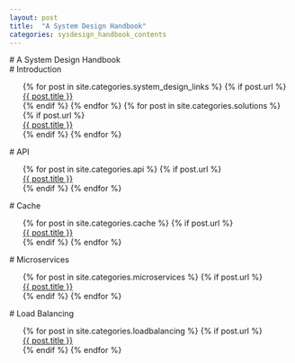 ```yaml
---
layout: post
title:  "A System Design Handbook"
categories: sysdesign_handbook_contents
---
```


<div markdown="1"># A System Design Handbook

<div markdown="1"># Introduction
  <div>
    <ul style="list-style-type:none">
      {% for post in site.categories.system_design_links %}
        {% if post.url %}
          <li><a href="{{ post.url }}">{{ post.title }}</a></li>
        {% endif %}
      {% endfor %}
      {% for post in site.categories.solutions %}
        {% if post.url %}
          <li><a href="{{ post.url }}">{{ post.title }}</a></li>
        {% endif %}
      {% endfor %}
    </ul>

<div markdown="1"># API
  <ul style="list-style-type:none">
    {% for post in site.categories.api %}
      {% if post.url %}
         <li><a href="{{ post.url }}">{{ post.title }}</a></li>
      {% endif %}
     {% endfor %}
   </ul>

<div markdown="1"># Cache
  <ul style="list-style-type:none">
    {% for post in site.categories.cache %}
      {% if post.url %}
         <li><a href="{{ post.url }}">{{ post.title }}</a></li>
      {% endif %}
     {% endfor %}
   </ul>

<div markdown="1"># Microservices
  <ul style="list-style-type:none">
    {% for post in site.categories.microservices %}
      {% if post.url %}
         <li><a href="{{ post.url }}">{{ post.title }}</a></li>
      {% endif %}
     {% endfor %}
   </ul>

<div markdown="1"># Load Balancing
  <ul style="list-style-type:none">
    {% for post in site.categories.loadbalancing %}
      {% if post.url %}
         <li><a href="{{ post.url }}">{{ post.title }}</a></li>
      {% endif %}
     {% endfor %}
   </ul>
